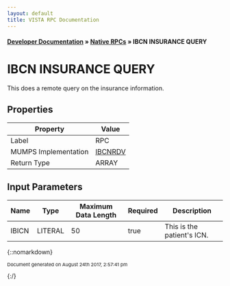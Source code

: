 ```yaml
---
layout: default
title: VISTA RPC Documentation
---
```


#### [Developer Documentation](../index) &#187; [Native RPCs](TableOfContents) &#187; IBCN INSURANCE QUERY<br/>
# IBCN INSURANCE QUERY

This does a remote query on the insurance information.

## Properties

Property | Value
--- | ---
Label | RPC
MUMPS Implementation | [IBCNRDV](http://code.osehra.org/dox/Routine_IBCNRDV_source.html)
Return Type | ARRAY


## Input Parameters

Name | Type | Maximum Data Length | Required | Description
--- | --- | --- | --- | ---
IBICN | LITERAL | 50 | true | This is the patient&#x27;s ICN.



{::nomarkdown} <br/><p style="font-size: 11px">Document generated on August 24th 2017, 2:57:41 pm</p>{:/}